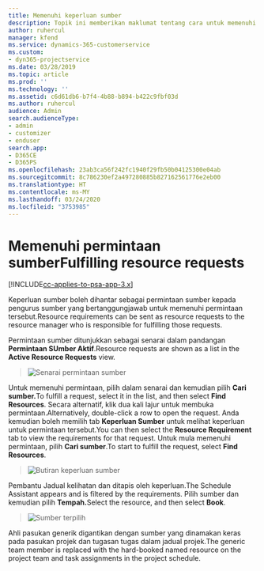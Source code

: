 ```yaml
---
title: Memenuhi keperluan sumber
description: Topik ini memberikan maklumat tentang cara untuk memenuhi keperluan sumber.
author: ruhercul
manager: kfend
ms.service: dynamics-365-customerservice
ms.custom:
- dyn365-projectservice
ms.date: 03/28/2019
ms.topic: article
ms.prod: ''
ms.technology: ''
ms.assetid: c6d61db6-b7f4-4b88-b894-b422c9fbf03d
ms.author: ruhercul
audience: Admin
search.audienceType:
- admin
- customizer
- enduser
search.app:
- D365CE
- D365PS
ms.openlocfilehash: 23ab3ca56f242fc1940f29fb50b04125300e04ab
ms.sourcegitcommit: 8c786230ef2a497280885b827162561776e2eb00
ms.translationtype: HT
ms.contentlocale: ms-MY
ms.lasthandoff: 03/24/2020
ms.locfileid: "3753985"
---
```

# <a name="fulfilling-resource-requests"></a><span data-ttu-id="66a0e-103">Memenuhi permintaan sumber</span><span class="sxs-lookup"><span data-stu-id="66a0e-103">Fulfilling resource requests</span></span>

[!INCLUDE[cc-applies-to-psa-app-3.x](../includes/cc-applies-to-psa-app-3x.md)]

<span data-ttu-id="66a0e-104">Keperluan sumber boleh dihantar sebagai permintaan sumber kepada pengurus sumber yang bertanggungjawab untuk memenuhi permintaan tersebut.</span><span class="sxs-lookup"><span data-stu-id="66a0e-104">Resource requirements can be sent as resource requests to the resource manager who is responsible for fulfilling those requests.</span></span>

<span data-ttu-id="66a0e-105">Permintaan sumber ditunjukkan sebagai senarai dalam pandangan **Permintaan SUmber Aktif**.</span><span class="sxs-lookup"><span data-stu-id="66a0e-105">Resource requests are shown as a list in the **Active Resource Requests** view.</span></span>

> ![Senarai permintaan sumber](media/Resource-Management-image59.png)

<span data-ttu-id="66a0e-107">Untuk memenuhi permintaan, pilih dalam senarai dan kemudian pilih **Cari sumber.**</span><span class="sxs-lookup"><span data-stu-id="66a0e-107">To fulfill a request, select it in the list, and then select **Find Resources**.</span></span> <span data-ttu-id="66a0e-108">Secara alternatif, klik dua kali lajur untuk membuka permintaan.</span><span class="sxs-lookup"><span data-stu-id="66a0e-108">Alternatively, double-click a row to open the request.</span></span> <span data-ttu-id="66a0e-109">Anda kemudian boleh memilih tab **Keperluan Sumber** untuk melihat keperluan untuk permintaan tersebut.</span><span class="sxs-lookup"><span data-stu-id="66a0e-109">You can then select the **Resource Requirement** tab to view the requirements for that request.</span></span> <span data-ttu-id="66a0e-110">Untuk mula memenuhi permintaan, pilih **Cari sumber**.</span><span class="sxs-lookup"><span data-stu-id="66a0e-110">To start to fulfill the request, select **Find Resources**.</span></span>

> ![Butiran keperluan sumber](media/Resource-Management-image60.png)

<span data-ttu-id="66a0e-112">Pembantu Jadual kelihatan dan ditapis oleh keperluan.</span><span class="sxs-lookup"><span data-stu-id="66a0e-112">The Schedule Assistant appears and is filtered by the requirements.</span></span> <span data-ttu-id="66a0e-113">Pilih sumber dan kemudian pilih **Tempah.**</span><span class="sxs-lookup"><span data-stu-id="66a0e-113">Select the resource, and then select **Book**.</span></span>

> ![Sumber terpilih](media/Resource-Management-image61.png)

<span data-ttu-id="66a0e-115">Ahli pasukan generik digantikan dengan sumber yang dinamakan keras pada pasukan projek dan tugasan tugas dalam jadual projek.</span><span class="sxs-lookup"><span data-stu-id="66a0e-115">The generic team member is replaced with the hard-booked named resource on the project team and task assignments in the project schedule.</span></span>
